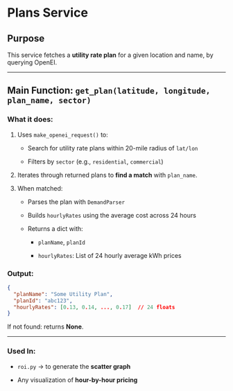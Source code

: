 # Plans Service

## Purpose

This service fetches a **utility rate plan** for a given location and name, by querying OpenEI.

---

## Main Function: `get_plan(latitude, longitude, plan_name, sector)`

### What it does:

1. Uses `make_openei_request()` to:
    
    - Search for utility rate plans within 20-mile radius of `lat/lon`
    
    - Filters by `sector` (e.g., `residential`, `commercial`)
    
2. Iterates through returned plans to **find a match** with `plan_name`.
    
3. When matched:
    
    - Parses the plan with `DemandParser`
    
    - Builds `hourlyRates` using the average cost across 24 hours
    
    - Returns a dict with:
        
        - `planName`, `planId`
        
        - `hourlyRates`: List of 24 hourly average kWh prices
        

### Output:

```json
{
  "planName": "Some Utility Plan",
  "planId": "abc123",
  "hourlyRates": [0.13, 0.14, ..., 0.17]  // 24 floats
}
```

If not found: returns **None**.

---
### Used In:

- `roi.py` → to generate the **scatter graph**
    
- Any visualization of **hour-by-hour pricing**